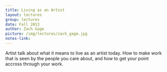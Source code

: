 ```yaml
---
title: Living as an Artist
layout: lectures
group: lectures
date: Fall 2013
author: Zach Gage
picture: /img/lectures/zach_gage.jpg
notes-link:
---
```

Artist talk about what it means to live as an artist today. How to make work that is seen by the people you care about, and how to get your point accross through your work.